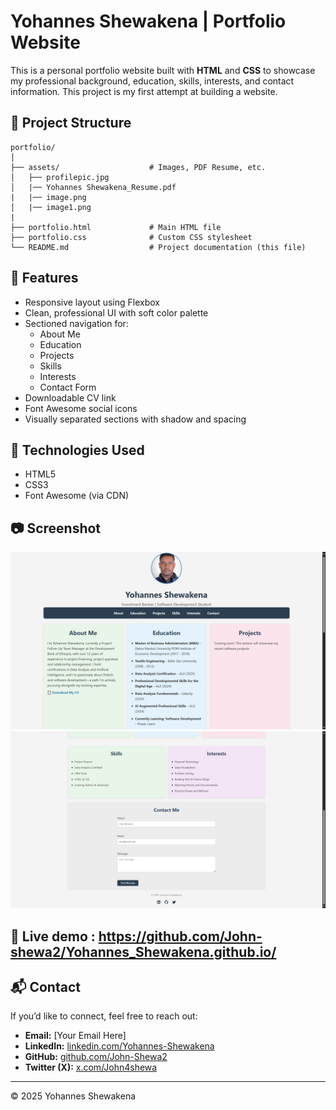 # Yohannes Shewakena | Portfolio Website

This is a personal portfolio website built with **HTML** and **CSS** to showcase my professional background, education, skills, interests, and contact information. This project is my first attempt at building a website.

## 📁 Project Structure

```
portfolio/
│
├── assets/                    # Images, PDF Resume, etc.
│   ├── profilepic.jpg
│   |── Yohannes Shewakena_Resume.pdf
|   |── image.png
│   |── image1.png
|
├── portfolio.html             # Main HTML file
├── portfolio.css              # Custom CSS stylesheet
└── README.md                  # Project documentation (this file)
```

## 📌 Features

- Responsive layout using Flexbox
- Clean, professional UI with soft color palette
- Sectioned navigation for:
  - About Me
  - Education
  - Projects
  - Skills
  - Interests
  - Contact Form
- Downloadable CV link
- Font Awesome social icons
- Visually separated sections with shadow and spacing

## 🎨 Technologies Used

- HTML5
- CSS3
- Font Awesome (via CDN)

## 📷 Screenshot

![alt text](assets/image.png) ![alt text](assets/image-1.png)

## 🚀 Live demo : https://github.com/John-shewa2/Yohannes_Shewakena.github.io/

## 📬 Contact

If you’d like to connect, feel free to reach out:

- **Email:** [Your Email Here]
- **LinkedIn:** [linkedin.com/Yohannes-Shewakena](https://linkedin.com/Yohannes-Shewakena)
- **GitHub:** [github.com/John-Shewa2](https://github.com/John-Shewa2)
- **Twitter (X):** [x.com/John4shewa](https://x.com/John4shewa)

---

© 2025 Yohannes Shewakena
